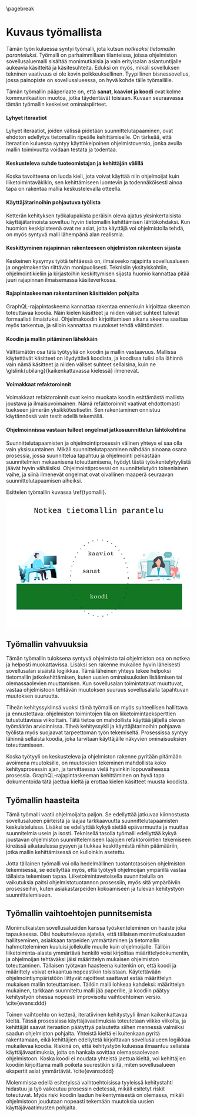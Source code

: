 \pagebreak

# Kuvaus työmallista

Tämän työn kuluessa syntyi työmalli, jota kutsun *notkeaksi tietomallin paranteluksi*. Työmalli on parhaimmillaan tilanteissa, joissa ohjelmiston sovellusaluemalli sisältää monimutkaisia ja vain erityisalan asiantuntijalle aukeavia käsitteitä ja käsitesuhteita. Eduksi on myös, mikäli sovelluksen tekninen vaativuus ei ole kovin poikkeuksellinen. Tyypillinen bisnessovellus, jossa painopiste on sovellusalueessa, on hyvä kohde tälle työmallille.

Tämän työmallin pääperiaate on, että **sanat, kaaviot ja koodi** ovat kolme kommunikaation muotoa, jotka täydentävät toisiaan. Kuvaan seuraavassa tämän työmallin keskeiset ominaispiirteet.

#### Lyhyet iteraatiot
Lyhyet iteraatiot, joiden välissä pidetään suunnittelutapaaminen, ovat ehdoton edellytys tietomallin ripeälle kehittämiselle. On tärkeää, että iteraation kuluessa syntyy käyttökelpoinen ohjelmistoversio, jonka avulla mallin toimivuutta voidaan testata ja todentaa.

#### Keskusteleva suhde tuoteomistajan ja kehittäjän välillä
Koska tavoitteena on luoda kieli, jota voivat käyttää niin ohjelmoijat kuin liiketoimintaväkikin, sen kehittämiseen luontevin ja todennäköisesti ainoa tapa on rakentaa mallia keskustelevalla otteella.

#### Käyttäjätarinoihin pohjautuva työlista
Ketterän kehityksen työkalupakista peräisin oleva ajatus yksinkertaisista käyttäjätarinoista soveltuu hyvin tietomallin kehittämisen lähtökohdaksi. Kun huomion keskipisteenä ovat ne asiat, joita käyttäjä voi ohjelmistolla tehdä, on myös syntyvä malli lähempänä alan realismia.

#### Keskittyminen rajapinnan rakenteeseen ohjelmiston rakenteen sijasta
Keskeinen kysymys työtä tehtäessä on, ilmaiseeko rajapinta sovellusalueen ja ongelmakentän riittävän monipuolisesti. Teknisiin yksityiskohtiin, ohjelmointikieliin ja kirjastoihin keskittymisen sijasta huomio kannattaa pitää juuri rajapinnan ilmaisemassa käsiteverkossa.

#### Rajapintaskeeman rakentaminen käsitteiden pohjalta
GraphQL-rajapintaskeema kannattaa rakentaa ennenkuin kirjoittaa skeeman toteuttavaa koodia. Näin kielen käsitteet ja niiden väliset suhteet tulevat formaalisti ilmaistuksi. Ohjelmakoodin kirjoittamisen aikana skeema saattaa myös tarkentua, ja silloin kannattaa muutokset tehdä välittömästi.

#### Koodin ja mallin pitäminen lähekkäin
Välttämätön osa tätä työtyyliä on koodin ja mallin vastaavuus. Mallissa käytettävät käsitteet on löydyttävä koodista, ja koodissa tulisi olla lähinnä vain nämä käsitteet ja niiden väliset suhteet sellaisina, kuin ne \glslink{ubilang}{kaikenkattavassa kielessä} ilmenevät.

#### Voimakkaat refaktoroinnit
Voimakkaat refaktoroinnit ovat keino muokata koodin esittämästä mallista joustava ja ilmaisuvoimainen. Nämä refaktoroinnit vaativat ehdottomasti tuekseen jämerän yksikkötestisetin. Sen rakentaminen onnistuu käytännössä vain testit edellä tekemällä.

#### Ohjelmoinnissa vastaan tulleet ongelmat jatkosuunnittelun lähtökohtina
Suunnittelutapaamisten ja ohjelmointiprosessin välinen yhteys ei saa olla vain yksisuuntainen. Mikäli suunnittelutapaaminen nähdään ainoana osana prosessia, jossa suunnittelua tapahtuu ja ohjelmointi pelkästään suunnitelmien mekaanisena toteuttamisena, hyödyt tästä työskentelytyylistä jäävät hyvin vähäisiksi. Ohjelmointiprosessi on suunnittelutyön toisenlainen vaihe, ja siinä ilmenevät ongelmat ovat oivallinen maaperä seuraavan suunnittelutapaamisen aiheiksi.

Esittelen työmallin kuvassa \ref{tyomalli}.

![\label{tyomalli} Kuva työmallista](illustration/malli/notkea_tietomallin_parantelu2-1.png)

## Työmallin vahvuuksia
Tämän työmallin tuloksena syntyvä ohjelmisto tai ohjelmiston osa on notkea ja helposti muokattavissa. Lisäksi sen rakenne mukailee hyvin läheisesti sovellusalan sisäistä logiikkaa. Tämä läheinen yhteys tekee helpoksi tietomallin jatkokehittämisen, kuten uusien ominaisuuksien lisäämisen tai olemassaolevien muuttamisen. Kun sovellusalan toimintatavat muuttuvat, vastaa ohjelmistoon tehtävän muutoksen suuruus sovellusalalla tapahtuvan muutoksen suuruutta.

Tiheän kehityssyklinsä vuoksi tämä työmalli on myös suhteellisen hallittava ja ennustettava: ohjelmiston toimintojen tila on liiketoimintaeksperttien tutustuttavissa viikoittain. Tätä tietoa on mahdollista käyttää jäljellä olevan työmäärän arvioinnissa. Tiheä kehityssykli ja käyttäjätarinoihin pohjaava työlista myös suojaavat tarpeettoman työn tekemiseltä. Prosessissa syntyy lähinnä sellaista koodia, joka tarvitaan käyttäjälle näkyvien ominaisuuksien toteuttamiseen.

Koska työtyyli on keskusteleva ja ohjelmiston rakenne pyritään pitämään avoimena muutoksille, on muutoksien tekeminen mahdollista koko kehitysprosessin ajan, ja tarvittaessa vielä hyvinkin loppuvaiheessa prosessia. GraphQL-rajapintaskeeman kehittäminen on hyvä tapa dokumentoida tätä jaettua kieltä ja erottaa kielen käsitteet muusta koodista. 

## Työmallin haasteita
Tämä työmalli vaatii ohjelmoijalta paljon. Se edellyttää jatkuvaa kiinnostusta sovellusalueen piirteistä ja laajaa tarkkaavuutta suunnittelutapaamisten keskuisteluissa. Lisäksi se edellyttää kykyä sietää epävarmuutta ja muuttaa suunnitelmia usein ja isosti. Teknisellä tasolla työmalli edellyttää kykyä joustavan ohjelmiston suunnittelemiseen laajojen refaktorointien tekemiseen kireässä aikataulussa pysyen ja tiukkaa keskittymistä niihin päämääriin, jotka mallin kehittämisessä on kulloinkin asetettu.

Jotta tällainen työmalli voi olla hedelmällinen tuotantotasoisen ohjelmiston tekemisessä, se edellyttää myös, että työtyyli ohjelmoijan ympärillä vastaa tällaista tekemisen tapaa. Liiketoimintavetoisella suunnittelulla on vaikutuksia paitsi ohjelmistotuotannon prosessiin, myös sitä ympäröiviin prosesseihin, kuten asiakastarpeiden kokoamiseen ja tulevan kehitystyön suunnittelemiseen.

## Työmallin vaihtoehtojen punnitsemista

Monimutkaisten sovellusalueiden kanssa työskenteleminen on haaste joka tapauksessa. Olisi houkuttelevaa ajatella, että tällaisen monimutkaisuuden hallitseminen, asiakkaan tarpeiden ymmärtäminen ja tietomallin hahmotteleminen kuuluisi jollekulle muulle kuin ohjelmoijalle. Tällöin liiketoiminta-alasta ymmärtävä henkilö voisi kirjoittaa määrittelydokumentin, ja ohjelmoijan tehtäväksi jäisi määrittelyn mukaisen ohjelmiston toteuttaminen. Tällaisen työtavan haasteena kuitenkin on, että koodi ja määrittely voivat erkaantua nopeastikin toisistaan. Käytettävään ohjelmointiympäristöön liittyvät rajoitteet saattavat estää määrittelyn mukaisen mallin toteuttamisen. Tällöin malli lohkeaa kahdeksi: määrittelyn mukainen, tarkkaan suunniteltu malli jää paperille, ja koodiin päätyy kehitystyön ohessa nopeasti improvisoitu vaihtoehtoinen versio. \cite{evans:ddd}

Toinen vaihtoehto on ketterä, iteratiivinen kehitystyyli ilman kaikenkattavaa kieltä. Tässä prosessissa käyttäjävaatimuksia toteutetaan viikko viikolta, ja kehittäjät saavat iteraation päätyttyä palautetta siihen mennessä valmiiksi saadun ohjelmiston pohjalta. Yhteistä kieltä ei kuitenkaan pyritä rakentamaan, eikä kehittäjien edellytetä kirjoittavan sovellusalueen logiikkaa mukailevaa koodia. Riskinä on, että kehitystyön kuluessa ilmaantuu sellaisia käyttäjävaatimuksia, joita on hankala sovittaa olemassaolevaan ohjelmistoon. Koska koodi ei noudata yhteistä jaettua kieltä, voi kehittäjien koodiin kirjoittama malli poiketa suurestikin siitä, miten sovellusalueen ekspertit asiat ymmärtävät. \cite{evans:ddd}

Molemmissa edellä esitetyissä vaihtoehtoisissa tyyleissä kehitystahti hidastuu ja työ vaikeutuu prosessin edetessä, mikäli esitetyt riskit toteutuvat. Myös riski koodin laadun heikentymisestä on olemassa, mikäli ohjelmistoon joudutaan nopeasti tekemään muutoksia uusien käyttäjävaatimusten pohjalta.
